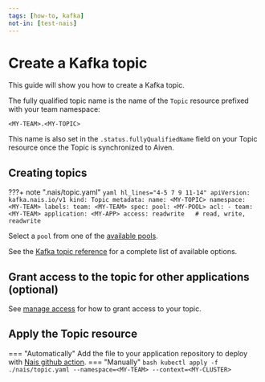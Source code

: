 ```yaml
---
tags: [how-to, kafka]
not-in: [test-nais]
---
```


# Create a Kafka topic

This guide will show you how to create a Kafka topic.

The fully qualified topic name is the name of the `Topic` resource prefixed with your team namespace:

```
<MY-TEAM>.<MY-TOPIC>
```

This name is also set in the `.status.fullyQualifiedName` field on your Topic resource once the Topic is synchronized to Aiven.

## Creating topics

???+ note ".nais/topic.yaml"
    ```yaml hl_lines="4-5 7 9 11-14"
    apiVersion: kafka.nais.io/v1
    kind: Topic
    metadata:
      name: <MY-TOPIC>
      namespace: <MY-TEAM>
      labels:
        team: <MY-TEAM>
    spec:
      pool: <MY-POOL>
      acl:
        - team: <MY-TEAM>
          application: <MY-APP>
          access: readwrite   # read, write, readwrite
    ```

Select a `pool` from one of the [available pools](../reference/pools.md).

See the [Kafka topic reference](../reference/kafka-topic-spec.md) for a complete list of available options.

## Grant access to the topic for other applications (optional)

See [manage access](manage-acl.md) for how to grant access to your topic.

## Apply the Topic resource

=== "Automatically"
    Add the file to your application repository to deploy with [Nais github action](../../../build/how-to/build-and-deploy.md).
=== "Manually"
    ```bash
    kubectl apply -f ./nais/topic.yaml --namespace=<MY-TEAM> --context=<MY-CLUSTER>
    ```
